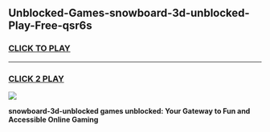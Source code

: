 
## Unblocked-Games-snowboard-3d-unblocked-Play-Free-qsr6s
<h3>
<a href="https://premium76.site?title=snowboard-3d-unblocked&ref=18A1">CLICK TO PLAY</a></h3>
<hr>

<h3>
<a href="https://premium76.site?title=snowboard-3d-unblocked&ref=18A1">CLICK 2 PLAY</a>
  
</h3>

<a href="https://premium76.site?title=snowboard-3d-unblocked&ref=18A1"><img src="https://clearcache.store/games.png"></a>


**snowboard-3d-unblocked games unblocked: Your Gateway to Fun and Accessible Online Gaming**
